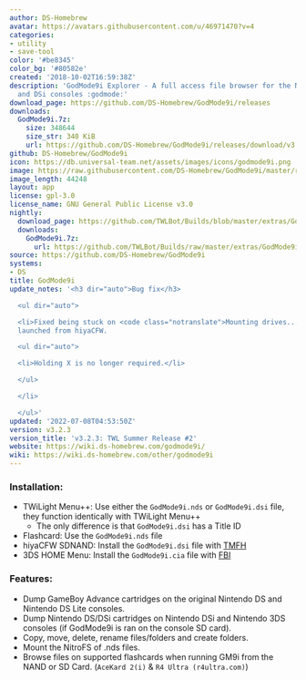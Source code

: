 ```yaml
---
author: DS-Homebrew
avatar: https://avatars.githubusercontent.com/u/46971470?v=4
categories:
- utility
- save-tool
color: '#be8345'
color_bg: '#80582e'
created: '2018-10-02T16:59:38Z'
description: 'GodMode9i Explorer - A full access file browser for the Nintendo DS
  and DSi consoles :godmode:'
download_page: https://github.com/DS-Homebrew/GodMode9i/releases
downloads:
  GodMode9i.7z:
    size: 348644
    size_str: 340 KiB
    url: https://github.com/DS-Homebrew/GodMode9i/releases/download/v3.2.3/GodMode9i.7z
github: DS-Homebrew/GodMode9i
icon: https://db.universal-team.net/assets/images/icons/godmode9i.png
image: https://raw.githubusercontent.com/DS-Homebrew/GodMode9i/master/resources/logo2.png
image_length: 44248
layout: app
license: gpl-3.0
license_name: GNU General Public License v3.0
nightly:
  download_page: https://github.com/TWLBot/Builds/blob/master/extras/GodMode9i.7z
  downloads:
    GodMode9i.7z:
      url: https://github.com/TWLBot/Builds/raw/master/extras/GodMode9i.7z
source: https://github.com/DS-Homebrew/GodMode9i
systems:
- DS
title: GodMode9i
update_notes: '<h3 dir="auto">Bug fix</h3>

  <ul dir="auto">

  <li>Fixed being stuck on <code class="notranslate">Mounting drives...</code>, when
  launched from hiyaCFW.

  <ul dir="auto">

  <li>Holding X is no longer required.</li>

  </ul>

  </li>

  </ul>'
updated: '2022-07-08T04:53:50Z'
version: v3.2.3
version_title: 'v3.2.3: TWL Summer Release #2'
website: https://wiki.ds-homebrew.com/godmode9i/
wiki: https://wiki.ds-homebrew.com/other/godmode9i
---
```

### Installation:
- TWiLight Menu++: Use either the `GodMode9i.nds` or `GodMode9i.dsi` file, they function identically with TWiLight Menu++
   - The only difference is that `GodMode9i.dsi` has a Title ID
- Flashcard: Use the `GodMode9i.nds` file
- hiyaCFW SDNAND: Install the `GodMode9i.dsi` file with [TMFH](/ds/tmfh)
- 3DS HOME Menu: Install the `GodMode9i.cia` file with [FBI](/3ds/fbi)

### Features:
- Dump GameBoy Advance cartridges on the original Nintendo DS and Nintendo DS Lite consoles.
- Dump Nintendo DS/DSi cartridges on Nintendo DSi and Nintendo 3DS consoles (if GodMode9i is ran on the console SD card).
- Copy, move, delete, rename files/folders and create folders.
- Mount the NitroFS of .nds files.
- Browse files on supported flashcards when running GM9i from the NAND or SD Card. (`AceKard 2(i)` & `R4 Ultra (r4ultra.com)`)